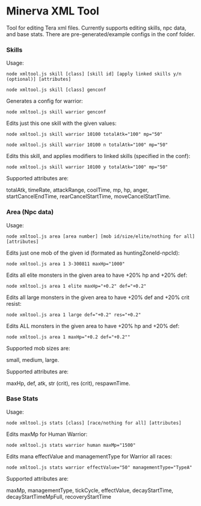 # Minerva XML Tool
Tool for editing Tera xml files. Currently supports editing skills, npc data, and base stats. There are pre-generated/example configs in the conf folder.


### Skills

Usage:

`node xmltool.js skill [class] [skill id] [apply linked skills y/n (optional)] [attributes]`

`node xmltool.js skill [class] genconf`

Generates a config for warrior:

`node xmltool.js skill warrior genconf`

Edits just this one skill with the given values:

`node xmltool.js skill warrior 10100 totalAtk="100" mp="50"`

`node xmltool.js skill warrior 10100 n totalAtk="100" mp="50"`

Edits this skill, and applies modifiers to linked skills (specified in the conf):

`node xmltool.js skill warrior 10100 y totalAtk="100" mp="50"`

Supported attributes are:

totalAtk, timeRate, attackRange, coolTime, mp, hp, anger, startCancelEndTime, rearCancelStartTime, moveCancelStartTime.


### Area (Npc data)

Usage:

`node xmltool.js area [area number] [mob id/size/elite/nothing for all] [attributes]`

Edits just one mob of the given id (formated as huntingZoneId-npcId):

`node xmltool.js area 1 3-300811 maxHp="1000"`

Edits all elite monsters in the given area to have +20% hp and +20% def:

`node xmltool.js area 1 elite maxHp="+0.2" def="+0.2"`

Edits all large monsters in the given area to have +20% def and +20% crit resist:

`node xmltool.js area 1 large def="+0.2" res="+0.2"`

Edits ALL monsters in the given area to have +20% hp and +20% def:

`node xmltool.js area 1 maxHp="+0.2 def="+0.2""`

Supported mob sizes are:

small, medium, large.

Supported attributes are:

maxHp, def, atk, str (crit), res (crit), respawnTime.


### Base Stats

Usage:

`node xmltool.js stats [class] [race/nothing for all] [attributes]`

Edits maxMp for Human Warrior:

`node xmltool.js stats warrior human maxMp="1500"`

Edits mana effectValue and managementType for Warrior all races:

`node xmltool.js stats warrior effectValue="50" managementType="TypeA"`

Supported attributes are:

maxMp, managementType, tickCycle, effectValue, decayStartTime, decayStartTimeMpFull, recoveryStartTime